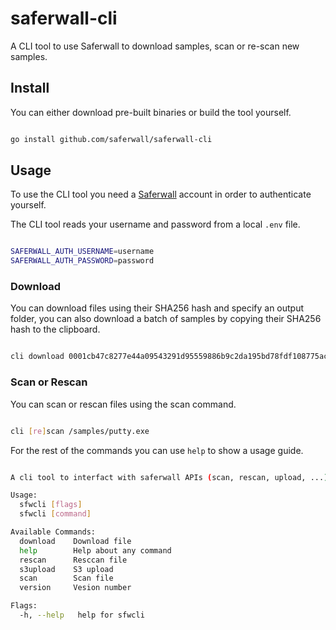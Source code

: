 # saferwall-cli

A CLI tool to use Saferwall to download samples, scan or re-scan new samples.

## Install

You can either download pre-built binaries or build the tool yourself.

```sh

go install github.com/saferwall/saferwall-cli

```
## Usage

To use the CLI tool you need a [Saferwall](https://saferwall.com) account in order to authenticate
yourself.

The CLI tool reads your username and password from a local ```.env``` file.

```sh

SAFERWALL_AUTH_USERNAME=username
SAFERWALL_AUTH_PASSWORD=password

```

### Download

You can download files using their SHA256 hash and specify an output folder, you can also download a batch of samples by copying their SHA256 hash to the clipboard.

```sh

cli download 0001cb47c8277e44a09543291d95559886b9c2da195bd78fdf108775ac91ac53 -o tmp/

```

### Scan or Rescan

You can scan or rescan files using the scan command.

```sh

cli [re]scan /samples/putty.exe

```

For the rest of the commands you can use ```help``` to show a usage guide.

```sh

A cli tool to interfact with saferwall APIs (scan, rescan, upload, ...)

Usage:
  sfwcli [flags]
  sfwcli [command]

Available Commands:
  download    Download file
  help        Help about any command
  rescan      Resccan file
  s3upload    S3 upload
  scan        Scan file
  version     Vesion number

Flags:
  -h, --help   help for sfwcli

```
